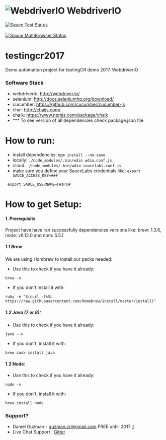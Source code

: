 ![WebdriverIO](http://www.christian-bromann.com/wdio.png)
WebdriverIO
===========
[![Sauce Test Status](https://saucelabs.com/buildstatus/testingcr)](https://saucelabs.com/u/testingcr)
<br><br>
[![Sauce MultiBrowser Status](https://saucelabs.com/browser-matrix/testingcr.svg)](https://saucelabs.com/u/testingcr)


# testingcr2017
Demo automation project for testingCR demo 2017. WebdriverIO

### Software Stack  ###
* webdriverio: http://webdriver.io/
* selenium:    http://docs.seleniumhq.org/download/
* cucumber:    https://github.com/cucumber/cucumber-js
* chai: 	   http://chaijs.com/
* chalk:       https://www.npmjs.com/package/chalk
* *** To see version of all dependencies check package.json file. 

# How to run:
* install dependencies: `npm install --no-save`
* locally: `./node_modules/.bin/wdio wdio.conf.js`
* cloud: `./node_modules/.bin/wdio saucelabs.conf.js`
* make sure you define your SauceLabs credentials like:
`export SAUCE_ACCESS_KEY=###`


` export SAUCE_USERNAME=@#$!@#`

# How to get Setup:
#### 1. Prerequisits ####
Project have have ran successfully dependencies versions like: brew: 1.3.6, node: v6.12.0 and npm: 5.5.1
    
##### 1.1 Brew ##### 
We are using Hombrew to install our packs needed:
    

* Use this to check if you have it already: 
    

`brew -v`


* If you don't install it with: 


`ruby -e "$(curl -fsSL https://raw.githubusercontent.com/Homebrew/install/master/install)"`


##### 1.2 Java (7 or 8): ####
* Use this to check if you have it already:


`java --v`


* If you don't, install it with:


`brew cask install java` 


#### 1.3 Node: ####
* Use this to check if you have it already:


`node -v`


* If you don't, install it with:
        

`brew install node` 


### Support? ###
* Daniel Guzman - guzman.cr@gmail.com FREE untill 2017 ;)
* Live Chat Support : [Gitter](https://gitter.im/webdriverio/webdriverio)
